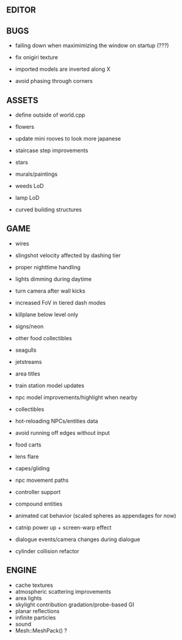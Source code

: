 EDITOR
------

BUGS
----
* falling down when maximimizing the window on startup (???)
* fix onigiri texture

* imported models are inverted along X
* avoid phasing through corners

ASSETS
------
* define outside of world.cpp

* flowers
* update mini rooves to look more japanese
* staircase step improvements
* stars
* murals/paintings
* weeds LoD
* lamp LoD
* curved building structures

GAME
----
* wires
* slingshot velocity affected by dashing tier
* proper nighttime handling
* lights dimming during daytime
* turn camera after wall kicks
* increased FoV in tiered dash modes
* killplane below level only
* signs/neon
* other food collectibles

* seagulls
* jetstreams
* area titles
* train station model updates
* npc model improvements/highlight when nearby
* collectibles
* hot-reloading NPCs/entities data
* avoid running off edges without input
* food carts
* lens flare
* capes/gliding
* npc movement paths
* controller support
* compound entities
* animated cat behavior (scaled spheres as appendages for now)
* catnip power up + screen-warp effect
* dialogue events/camera changes during dialogue
* cylinder collision refactor

ENGINE
------
* cache textures
* atmospheric scattering improvements
* area lights
* skylight contribution gradation/probe-based GI
* planar reflections
* infinite particles
* sound
* Mesh::MeshPack() ?